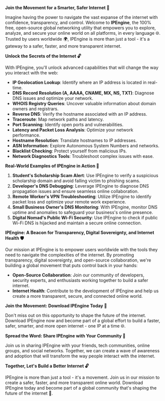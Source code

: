 **Join the Movement for a Smarter, Safer Internet 🚀**

Imagine having the power to navigate the vast expanse of the internet with confidence, transparency, and control. Welcome to **IPEngine**, the 100% free, open-source global networking utility that empowers you to explore, analyze, and secure your online world on all platforms, in every language 🌐. Trusted by users worldwide 🌍, IPEngine is more than just a tool - it's a gateway to a safer, faster, and more transparent internet.

**Unlock the Secrets of the Internet 🔓**

With IPEngine, you'll unlock advanced capabilities that will change the way you interact with the web:

*   **IP Geolocation Lookup**: Identify where an IP address is located in real-time.
*   **DNS Record Resolution (A, AAAA, CNAME, MX, NS, TXT)**: Diagnose DNS issues and optimize your network.
*   **WHOIS Registry Queries**: Uncover valuable information about domain owners and registrars.
*   **Reverse DNS**: Verify the hostname associated with an IP address.
*   **Traceroute**: Map network paths and latency.
*   **Port Scanning**: Identify open ports and vulnerabilities.
*   **Latency and Packet Loss Analysis**: Optimize your network performance.
*   **Hostname Resolution**: Translate hostnames to IP addresses.
*   **ASN Information**: Explore Autonomous System Numbers and networks.
*   **Blacklist Checking**: Protect yourself from malicious IPs.
*   **Network Diagnostics Tools**: Troubleshoot complex issues with ease.

**Real-World Examples of IPEngine in Action 📡**

1.  **Student's Scholarship Scam Alert**: Use IPEngine to verify a suspicious scholarship domain and avoid falling victim to phishing scams.
2.  **Developer's DNS Debugging**: Leverage IPEngine to diagnose DNS propagation issues and ensure seamless online collaboration.
3.  **Remote Worker's VPN Troubleshooting**: Utilize IPEngine to identify packet loss and optimize your remote work experience.
4.  **Small Business Owner's DNS Monitoring**: With IPEngine, monitor DNS uptime and anomalies to safeguard your business's online presence.
5.  **Digital Nomad's Public Wi-Fi Security**: Use IPEngine to check if public Wi-Fi DNS is hijacked and maintain a secure online connection.

**IPEngine: A Beacon for Transparency, Digital Sovereignty, and Internet Health 🛡️**

Our mission at IPEngine is to empower users worldwide with the tools they need to navigate the complexities of the internet. By promoting transparency, digital sovereignty, and open-source collaboration, we're building a global movement that puts control back in your hands:

*   **Open-Source Collaboration**: Join our community of developers, security experts, and enthusiasts working together to build a safer internet.
*   **Internet Health**: Contribute to the development of IPEngine and help us create a more transparent, secure, and connected online world.

**Join the Movement: Download IPEngine Today 📡**

Don't miss out on this opportunity to shape the future of the internet. Download IPEngine now and become part of a global effort to build a faster, safer, smarter, and more open internet - one IP at a time 🌐.

**Spread the Word: Share IPEngine with Your Community 🤝**

Join us in sharing IPEngine with your friends, tech communities, online groups, and social networks. Together, we can create a wave of awareness and adoption that will transform the way people interact with the internet.

**Together, Let's Build a Better Internet 🔓**

IPEngine is more than just a tool - it's a movement. Join us in our mission to create a safer, faster, and more transparent online world. Download IPEngine today and become part of a global community that's shaping the future of the internet 🚀.